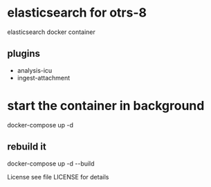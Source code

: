 # elasticsearch for otrs-8

elasticsearch docker container

## plugins

* analysis-icu
* ingest-attachment

# start the container in background
  docker-compose up -d

## rebuild it
  docker-compose up -d --build

License
  see file LICENSE for details
